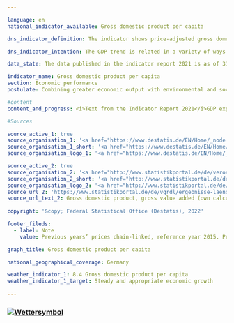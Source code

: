 ```yaml
---

language: en    
national_indicator_available: Gross domestic product per capita    

dns_indicator_definition: The indicator shows price-adjusted gross domestic product (GDP) per capita (inhabitants) in Germany at 2015 prices. GDP measures the value of all goods and services produced in the domestic economy; inhabitants means all persons whose permanent residence is in Germany.    

dns_indicator_intention: The GDP trend is related in a variety of ways to other indicators in the Sustainable Development Strategy. Social factors, for instance, such as the population structure, the labour supply, the education system and social cohesion strongly influence the international competitiveness of the economy. GDP is regarded as an important indicator of the strength and growth of a national economy, and so the goal is to achieve continuous and appropriate levels of GDP growth.    

data_state: The data published in the indicator report 2021 is as of 31.12.2020. The data shown on the DNS-Online-Platform is updated regularly, so that more current data may be available online than published in the indicator report 2021.    

indicator_name: Gross domestic product per capita    
section: Economic performance    
postulate: Combining greater economic output with environmental and social responsibility    

#content     
content_and_progress: <i>Text from the Indicator Report 2021</i>GDP expresses the value of total economic output produced within the country in a reference period. It focuses primarily on market goods and services and public goods and services. The value of GDP is determined quarterly and annually by the Federal Statistical Office on the basis of internationally harmonised rules and standards, such as the European System of National and Regional Accounts (ESA). Because of the early calculation dates, many of the essential basic data are not available in time for the first publication date. Accordingly, the initial publication is still based to a considerable extent on indicators and estimates. Missing information is initially estimated or extrapolated.<br>The data basis is subsequently improved with additional statistics, which are successively incorporated into the calculations. It takes about four years until almost all of the baseline statistics are available, at which point the data are classified as final.<br>GDP is a key variable in the national accounts. The national accounts are the consolidation of several accounts that portray the economic activity of a given period. The results are recorded in the form of a closed sequence of accounts and presented in tables. The national accounts calculations were last reviewed and revised in 2019 as part of their periodic major revision, and the reference year was changed to 2015. This resulted in new rates of change for real gross domestic product as a whole. The overall economic picture, however, has remained largely unchanged.<br>GDP is not designed to portray all of the social aspects that can be included in a measurement of overall well-being. If these variables are to be measured too, Additional indicators are needed that are specifically designed for these purposes.<br>This includes e.g. environmental economic accounts that portray the interactions between the economy and the environment and indicators showing, for example, the volume of unpaid work in households. Furthermore, the distribution of income and assets among different population groups is not shown by GDP either.<br>Stock changes are not reflected in GDP, except in the case of capital stock resulting from the calculation of investments and depreciation.<br>Key economic variables like quantities and qualities of human capital, such as education and health, of social capital, such as security and integration, and of natural capital, such as resources and ecosystems, are not factored into GDP. It is therefore impossible to conclude whether GDP and its growth have served to preserve capital in the fullest sense. This means that GDP cannot be used to gauge the sustainability of economic growth.<br>The basis for the calculation of per capita GDP comprise the average population figures interpolated and extrapolated by the Federal Statistical Office from the 2011 census data.<br>Between 1991 and 2019, price-adjusted GDP per head of population increased by a total of 40.2%. Following vigorous year-on-year GDP growth averaging 2.8% per annum over the period from 2005 to 2008, per capita GDP fell by 5.4% from 2008 to 2009 as a result of the global financial and economic crisis. Economic output then recovered, and by 2011 GDP had regained and exceeded its 2008 level. In the last five years of the time series, the indicator has been on an upward trajectory, with an average annual increase of 1.2%. In 2019, the value of GDP was EUR 39,000 per head of population.    

#Sources    

source_active_1: true
source_organisation_1: '<a href="https://www.destatis.de/EN/Home/_node.html">Federal Statistical Office</a>'
source_organisation_1_short: '<a href="https://www.destatis.de/EN/Home/_node.html">Federal Statistical Office</a>'
source_organisation_logo_1: '<a href="https://www.destatis.de/EN/Home/_node.html"><img src="ttps://g205sdgs.github.io/sdg-indicators/public/logosEn/destatis.png" alt="Federal Statistical Office" title=" Click here to visit the homepage of the organizationFederal Statistical Office" style="height:60px; width:148px; border: transparent"/></a>'

source_active_2: true
source_organisation_2: '<a href="http://www.statistikportal.de/de/veroeffentlichungen/volkswirtschaftliche-gesamtrechnungen-der-laender">Volkswirtschaftliche Gesamtrechnungen der Länder</a>'
source_organisation_2_short: '<a href="http://www.statistikportal.de/de/veroeffentlichungen/volkswirtschaftliche-gesamtrechnungen-der-laender">Volkswirtschaftliche Gesamtrechnungen der Länder</a>'
source_organisation_logo_2: '<a href="http://www.statistikportal.de/de/veroeffentlichungen/volkswirtschaftliche-gesamtrechnungen-der-laender"><img src="ttps://g205sdgs.github.io/sdg-indicators/public/logosEn/vwgdl.png" alt="Volkswirtschaftliche Gesamtrechnungen der Länder" title=" Click here to visit the homepage of the organizationVolkswirtschaftliche Gesamtrechnungen der Länder" style="height:60px; width:148px; border: transparent"/></a>'
source_url_2: 'https://www.statistikportal.de/de/vgrdl/ergebnisse-laenderebene/bruttoinlandsprodukt-bruttowertschoepfung'
source_url_text_2: Gross domestic product, gross value added (own calculation based on data source - only available in German)
    
copyright: '&copy; Federal Statistical Office (Destatis), 2022'    

footer_fileds:
  - label: Note
    value: Previous years’ prices chain-linked, reference year 2015. Provisional data for 2019 and 2020.    

graph_title: Gross domestic product per capita    

national_geographical_coverage: Germany    

weather_indicator_1: 8.4 Gross domestic product per capita
weather_indicator_1_target: Steady and appropriate economic growth
    
---
```



<div>
  <div class="my-header">
    <h3>
      <a href="https://dnsTestEnvironment.github.io/dns-indicators/en/status"><img src="https://g205sdgs.github.io/sdg-indicators/public/Wettersymbole/Sonne.png" title="Text will follow soon" alt="Wettersymbol"/>
      </a>
    </h3>
  </div>
  <div class="my-header-note">
  </div>
</div>